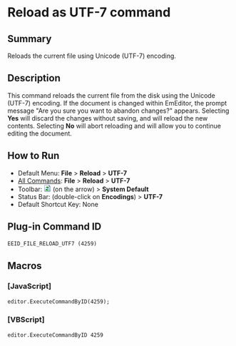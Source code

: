 # Reload as UTF-7 command

## Summary

Reloads the current file using Unicode (UTF-7) encoding.

## Description

This command reloads the current file from the disk using the Unicode (UTF-7)
encoding. If the document is changed within EmEditor, the prompt message
"Are you sure you want to abandon changes?" appears. Selecting **Yes**
will discard the changes without saving, and will reload the new contents.
Selecting **No** will abort reloading and will allow you to continue
editing the document.

## How to Run

- Default Menu: **File** \> **Reload** \> **UTF-7**
- [All Commands](../tools/all_commands): **File** \> **Reload**
\> **UTF-7**
- Toolbar: ![](../../images/reload.png) (on
the arrow) > **System Default**
- Status Bar: (double-click on **Encodings**) \> **UTF-7**
- Default Shortcut Key: None

## Plug-in Command ID

```
EEID_FILE_RELOAD_UTF7 (4259)
```

## Macros

### \[JavaScript\]

```
editor.ExecuteCommandByID(4259);
```

### \[VBScript\]

```
editor.ExecuteCommandByID 4259
```
